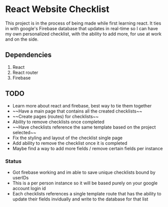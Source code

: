 # React Website Checklist

This project is in the process of being made while first learning react. It ties in with google's Firebase database that updates in real-time so I can have my own personalized checklist, with the ability to add more, for use at work and on the side.

## Dependencies
<ol>
<li>React</li>
<li>React router</li>
<li>Firebase</li>
</ol>

## TODO
<ul>
<li>Learn more about react and firebase, best way to tie them together</li>
<li>~~Have a main page that contains all the created checklists~~</li>
<li>~~Create pages (routes) for checklists~~</li>
<li>Ability to remove checklists once completed</li>
<li>~~Have checklists reference the same template based on the project selected~~</li>
<li>Fix the styling and layout of the checklist single page</li>
<li>Add ability to remove the checklist once it is completed</li>
<li>Maybe find a way to add more fields / remove certain fields per instance</li>
</ul>

### Status

<ul>
<li>Got firebase working and im able to save unique checklists bound by userIDs</li>
<li>This is a per person instance so it will be based purely on your google account login id</li>
<li>Each checklists references a single template route that has the ability to update their fields invidually and write to the database for that list</li>
</ul>